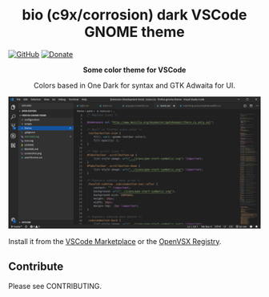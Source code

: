 <h1 align="center">
	<br>
	bio (c9x/corrosion) dark VSCode GNOME theme
</h1>

[![GitHub](https://img.shields.io/github/someLicenseImageFile.svg)](https://github.com/outlaw-marine-bio-dark-vscode-gnome-theme/blob/master/LICENSE)
[![Donate](https://)](https://paypal.me/)

<p align="center"><strong>Some color theme for VSCode</strong></p>

<p align="center">Colors based in One Dark for syntax and GTK Adwaita for UI.</p>

![Screenshot of the theme](screenshot.png)

Install it from the [VSCode Marketplace](https://marketplace.visualstudio.com/items?itemName=) or the [OpenVSX Registry](https://open-vsx.org/extension/).

## Contribute
Please see CONTRIBUTING.